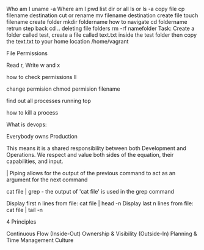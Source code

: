 Who am I uname -a Where am I pwd list dir or all ls or ls -a copy file cp filename destination cut or rename mv filename destination create file touch filename create folder mkdir foldername how to navigate cd foldername retrun step back cd .. deleting file folders rm -rf namefolder Task: Create a folder called test, create a file called text.txt inside the test folder then copy the text.txt to your home location /home/vagrant

File Permissions

Read r, Write w and x

how to check permissions ll

change permision chmod permision filename

find out all processes running top

how to kill a process

What is devops:

Everybody owns Production

This means it is a shared responsibility between both Development and Operations. We respect and value both sides of the equation, their capabilities, and input.

| Piping allows for the output of the previous command to act as an argument for the next command

cat file | grep - the output of 'cat file' is used in the grep command

Display first n lines from file: cat file | head -n Display last n lines from file: cat file | tail -n

4 Principles

Continuous Flow (Inside-Out)
Ownership & Visibility (Outside-In)
Planning & Time Management
Culture

